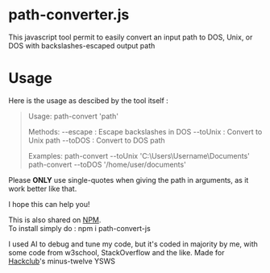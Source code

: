# path-converter.js 
This javascript tool permit to easily convert an input path to DOS, Unix, or DOS with backslashes-escaped output path
# Usage
Here is the usage as descibed by the tool itself :
>Usage: path-convert <method> 'path'
>
>Methods:
>  --escape   : Escape backslashes in DOS
>  --toUnix   : Convert to Unix path
>  --toDOS    : Convert to DOS path
>
>Examples:
>  path-convert --toUnix 'C:\Users\Username\Documents'
>  path-convert --toDOS '/home/user/documents'
    
Please **ONLY** use single-quotes when giving the path in arguments, as it work better like that.  

I hope this can help you!

This is also shared on [NPM](https://www.npmjs.com/package/path-convert-js).  
To install simply do : npm i path-convert-js  

I used AI to debug and tune my code, but it's coded in majority by me, with some code from w3school, StackOverflow and the like.
Made for [Hackclub](https://hackclub.com)'s minus-twelve YSWS
